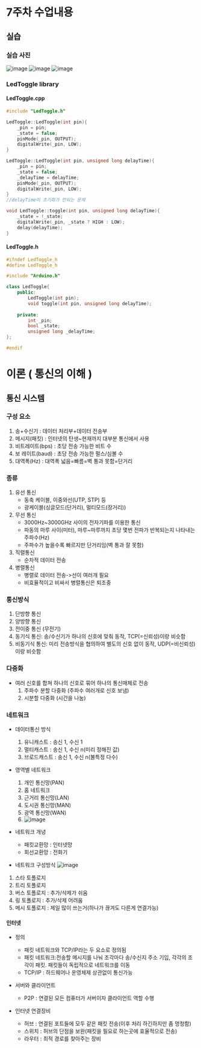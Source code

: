 # 7주차 수업내용
## 실습 
### 실습 사진
![image](https://github.com/user-attachments/assets/d278c1ef-2010-4ee4-8183-7655c4a7d40c)
![image](https://github.com/user-attachments/assets/dd1dc850-ec18-4c60-8f94-aa09fb2b983e)
![image](https://github.com/user-attachments/assets/bde3ef0a-f2ce-4e7f-b730-24bb827d7442)
### LedToggle library
#### LedToggle.cpp
```cpp
#include "LedToggle.h"

LedToggle::LedToggle(int pin){
	_pin = pin;
	_state = false;
	pinMode(_pin, OUTPUT);
	digitalWrite(_pin, LOW);
}

LedToggle::LedToggle(int pin, unsigned long delayTime){
	_pin = pin;
	_state = false;
	_delayTime = delayTime;
	pinMode(_pin, OUTPUT);
	digitalWrite(_pin, LOW); 
}
//delayTime이 초기화가 안되는 문제 

void LedToggle::toggle(int pin, unsigned long delayTime){
	_state = !_state;
	digitalWrite(_pin, _state ? HIGH : LOW);
	delay(delayTime);
}
```
#### LedToggle.h
```cpp
#ifndef LedToggle_h
#define LedToggle_h

#include "Arduino.h"

class LedToggle{
	public:
		LedToggle(int pin);
		void toggle(int pin, unsigned long delayTime);
		
	private:
		int _pin;
		bool _state;
		unsigned long _delayTime;
};

#endif
```

# 이론 ( 통신의 이해 )
## 통신 시스템
### 구성 요소
1. 송+수신기 : 데이터 처리부+데이터 전송부
2. 메시지(패킷) : 인터넷의 탄생~현재까지 대부분 통신에서 사용
3. 비트레이트(bps) : 초당 전송 가능한 비트 수
4. 보 레이트(baud) : 초당 전송 가능한 펄스/심볼 수
5. 대역폭(Hz) : 대역폭 넓음=빠름=벽 통과 못함=단거리
 
### 종류
1. 유선 통신
    - 동축 케이블, 이중와선(UTP, STP) 등
    - 광케이블(싱글모드(단거리), 멀티모드(장거리))
2. 무선 통신
    - 3000Hz~3000GHz 사이의 전자기파를 이용한 통신
    - 파동의 마루 사이(미터), 마루~마루까지 초당 몇번 전파가 반복되는지 나타내는 주파수(Hz)
    - 주파수가 높을수록 빠르지만 단거리임(벽 통과 잘 못함)
3. 직렬통신
    - 순차적 데이터 전송
4. 병렬통신
    - 병렬로 데이터 전송->선이 여러개 필요
    - 비효율적이고 비싸서 병렬통신은 퇴조중
       
### 통신방식
1. 단방향 통신
2. 양방향 통신
3. 전이중 통신 (무전기)
4. 동기식 통신: 송/수신기가 하나의 신호에 맞춰 동작, TCP(=신뢰성)이랑 비슷함
5. 비동기식 통신: 미리 전송방식을 협의하여 별도의 신호 없이 동작, UDP(=비신뢰성)이랑 비슷함

### 다중화
- 여러 신호를 합쳐 하나의 신호로 묶어 하나의 통신매체로 전송
    1. 주파수 분할 다중화 (주파수 여러개로 신호 보냄)
    2. 시분할 다중화 (시간을 나눔)
       
### 네트워크
- 데이터통신 방식
    1. 유니캐스트 : 송신 1, 수신 1
    2. 멀티캐스트 : 송신 1, 수신 n(미리 정해진 값)
    3. 브로드캐스트 : 송신 1, 수신 n(불특정 다수)
 
- 영역별 네트워크
    1. 개인 통신망(PAN)
    2. 홈 네트워크
    3. 근거리 통신망(LAN)
    4. 도시권 통신망(MAN)
    5. 광역 통신망(WAN)
    6. ![image](https://github.com/user-attachments/assets/bdf9e746-904b-4f66-83a7-9fa0108a513d)
       
- 네트워크 개녕
  - 패킷교환망 : 인터넷망
  - 회선교환망 : 전화기
    
- 네트워크 구성방식
![image](https://github.com/user-attachments/assets/249276c7-70a5-40ee-b628-f8b183c168dd)
1. 스타 토폴로지 
2. 트리 토폴로지 
3. 버스 토폴로지 : 추가/삭제가 쉬움
4. 링   토폴로지 : 추가/삭제 어려움
5. 메시 토폴로지 : 제일 많이 쓰는거(하나가 끊겨도 다른게 연결가능)

#### 인터넷
- 정의
  - 패킷 네트워크와 TCP/IP라는 두 요소로 정의됨
  - 패킷 네트워크:전송할 메시지를 나눠 조각마다 송/수신지 주소 기입, 각각의 조각이 패킷. 패킷들이 독립적으로 네트워크를 이동
  - TCP/IP : 하드웨어나 운영체제 상관없이 통신가능
    
- 서버와 클라이언트
  - P2P : 연결된 모든 컴퓨터가 서버이자 클라이언트 역할 수행
    
- 인터넷 연결장비
  - 허브 : 연결된 포트들에 모두 같은 패킷 전송(이후 처리 하긴하지만 좀 멍청함)
  - 스위치 : 허브의 단점을 보완(패킷을 필요로 하는곳에 효율적으로 전송)
  - 라우터 : 최적 경로를 찾아주는 장비
